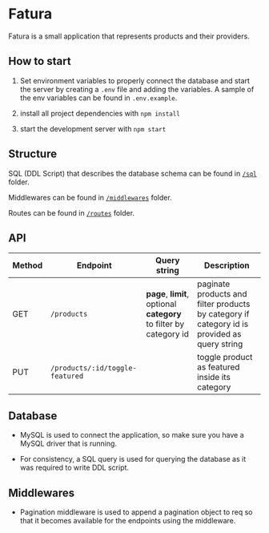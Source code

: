 # Fatura

Fatura is a small application that represents products and their providers.

## How to start

1. Set environment variables to properly connect the database and start the server by creating a `.env` file and adding the variables. A sample of the env variables can be found in `.env.example`.

2. install all project dependencies with `npm install`

3. start the development server with `npm start`

## Structure

SQL (DDL Script) that describes the database schema can be found in [`/sql`](sql) folder.

Middlewares can be found in [`/middlewares`](middlewares) folder.

Routes can be found in [`/routes`](routes) folder.

## API

| Method | Endpoint                        | Query string                                                        | Description                                                                                  |
| ------ | ------------------------------- | ------------------------------------------------------------------- | -------------------------------------------------------------------------------------------- |
| GET    | `/products`                     | **page**, **limit**, optional **category** to filter by category id | paginate products and filter products by category if category id is provided as query string |
| PUT    | `/products/:id/toggle-featured` |                                                                     | toggle product as featured inside its category                                               |

## Database

- MySQL is used to connect the application, so make sure you have a MySQL driver that is running.

- For consistency, a SQL query is used for querying the database as it was required to write DDL script.

## Middlewares

- Pagination middleware is used to append a pagination object to req so that it becomes available for the endpoints using the middleware.
